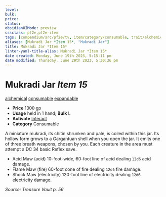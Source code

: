 ```yaml
---
level:
bulk:
price:
status:
obsidianUIMode: preview
cssclass: pf2e,pf2e-item
tags: [compendium/src/pf2e/tv, item/category/consumable, trait/alchemical, trait/consumable, trait/expandable]
aliases: [Mukradi Jar *Item 15*, "Mukradi Jar"]
title: Mukradi Jar *Item 15*
linter-yaml-title-alias: Mukradi Jar *Item 15*
date created: Monday, June 19th 2023, 5:15:11 pm
date modified: Thursday, June 29th 2023, 5:30:36 pm
---
```


# Mukradi Jar *Item 15*

[alchemical](rules/traits/alchemical.md) [consumable](rules/traits/consumable.md) [expandable](rules/traits/expandable-tv.md)  

- **Price** 1300 gp
- **Usage** held in 1 hand; **Bulk** L
- **Activate** [Interact](rules/actions/interact.md)
- **Category** Consumable

A miniature mukradi, its chitin shrunken and pale, is coiled within this jar. Its hollow form grows to a Gargantuan shell when you open the jar. It emits one of three breath weapons, chosen by you. Each creature in the area must attempt a DC 34 basic Reflex save.

- Acid Maw (acid) 10-foot-wide, 60-foot line of acid dealing `12d6` acid damage.
- Flame Maw (fire) 60-foot cone of fire dealing `12d6` fire damage.
- Shock Maw (electricity) 120-foot line of electricity dealing `12d6` electricity damage.

*Source: Treasure Vault p. 56*
